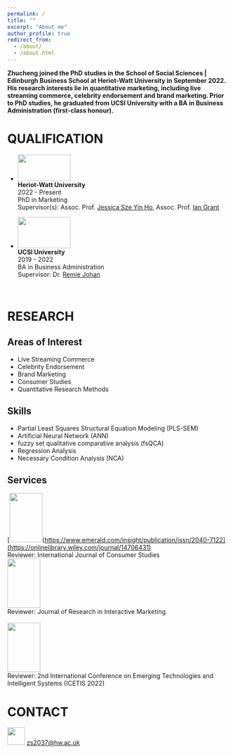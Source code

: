 ```yaml
---
permalink: /
title: ""
excerpt: "About me"
author_profile: true
redirect_from: 
  - /about/
  - /about.html
---
```


<b>Zhucheng joined the PhD studies in the School of Social Sciences | Edinburgh Business School at Heriot-Watt University in September 2022.
His research interests lie in quantitative marketing, including live streaming commerce, celebrity endorsement and brand marketing.
Prior to PhD studies, he graduated from UCSI University with a BA in Business Administration (first-class honour).</b>

QUALIFICATION
=====
- <img width="120" height="60" src="https://zhuchengshao.github.io/images/HWU2.jpg"/> <br>
  <b>Heriot-Watt University </b> <br>
  2022 - Present <br>
  PhD in Marketing <br>
  Supervisor(s): Assoc. Prof. [Jessica Sze Yin Ho](https://www.hw.ac.uk/ebs/people/faculty/jessica-sze-yin-ho.htm), Assoc. Prof. [Ian Grant](https://www.hw.ac.uk/ebs/people/faculty/ian-grant.htm) <br>

- <img width="120" height="71" src="https://zhuchengshao.github.io/images/UCSI2.jpg"/> <br>
  <b>UCSI University </b> <br>
  2019 - 2022 <br>
  BA in Business Administration <br>
  Supervisor: Dr. [Remie Johan](https://www.ucsiuniversity.edu.my/dr-mohd-remie-mohd-johan) <br>

<br>

RESEARCH
======

Areas of Interest
-----
- Live Streaming Commerce
- Celebrity Endorsement
- Brand Marketing
- Consumer Studies
- Quantitative Research Methods

Skills
-----
- Partial Least Squares Structural Equation Modeling (PLS-SEM)
- Artificial Neural Network (ANN)
- fuzzy set qualitative comparative analysis (fsQCA)
- Regression Analysis
- Necessary Condition Analysis (NCA)

Services
-----
[<img width="74.7" height="112" src="https://zhuchengshao.github.io/images/IJCS.jpg"/>(https://www.emerald.com/insight/publication/issn/2040-7122](https://onlinelibrary.wiley.com/journal/14706431)<br>
Reviewer: International Journal of Consumer Studies <br>
[<img width="74.7" height="112" src="https://zhuchengshao.github.io/images/JRIM.jpg"/>](https://www.emerald.com/insight/publication/issn/2040-7122)<br>
Reviewer: Journal of Research in Interactive Marketing <br>
<br>
[<img width="74.7" height="112" src="https://zhuchengshao.github.io/images/ICETIS.jpg"/>](https://icetis2022.asrin.org/)<br>
Reviewer: 2nd International Conference on Emerging Technologies and Intelligent Systems (ICETIS 2022)<br>

CONTACT
======
<img width="40" height="40" src="https://zhuchengshao.github.io/images/Mail.jpg"/> zs2037@hw.ac.uk
